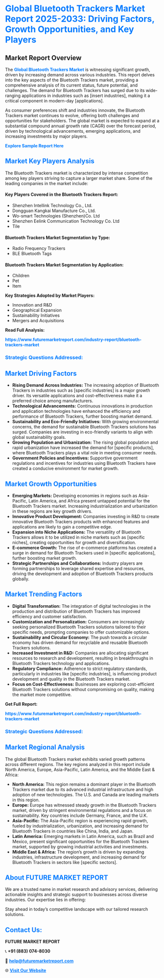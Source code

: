 <h1 style="color: #007BFF;">Global Bluetooth Trackers Market Report 2025-2033: Driving Factors, Growth Opportunities, and Key Players</h1>

<section id="overview">
<h2>Market Report Overview</h2>
<p>The <a href="https://www.futuremarketreport.com/industry-report/bluetooth-trackers-market" style="color: #007BFF; text-decoration: none;"><strong>Global Bluetooth Trackers Market</strong></a> is witnessing significant growth, driven by increasing demand across various industries. This report delves into the key aspects of the Bluetooth Trackers market, providing a comprehensive analysis of its current status, future potential, and challenges. The demand for Bluetooth Trackers has surged due to its wide-ranging applications in industries such as [insert industries], making it a critical component in modern-day [applications].</p>
<p>As consumer preferences shift and industries innovate, the Bluetooth Trackers market continues to evolve, offering both challenges and opportunities for stakeholders. The global market is expected to expand at a substantial compound annual growth rate (CAGR) over the forecast period, driven by technological advancements, emerging applications, and increasing investments by major players.</p>
</section>

<section id="overview">
<p><a href="https://www.futuremarketreport.com/request-sample/reportId=115937" style="color: #007BFF; text-decoration: none;"><strong>Explore Sample Report Here</strong></a></p>
</section>

<section id="key-players">
<h2 style="color: #007BFF;">Market Key Players Analysis</h2>
<p>The Bluetooth Trackers market is characterized by intense competition among key players striving to capture a larger market share. Some of the leading companies in the market include:</p>
<h4>Key Players Covered in the Bluetooth Trackers Report:</h4>
<ul><li>Shenzhen Intellink Technology Co., Ltd.</li><li>Dongguan Kangkai Manufacture Co., Ltd.</li><li>Wo-smart Technologies (Shenzhen)Co. Ltd</li><li>Shenzhen Eelink Communication Technology Co. Ltd</li><li>Tile</li></ul>
<h4>Bluetooth Trackers Market Segmentation by Type:</h4>
<ul><li>Radio Frequency Trackers</li><li>BLE Bluetooth Tags</li></ul>

<h4>Bluetooth Trackers Market Segmentation by Application:</h4>
<ul><li>Children</li><li>Pet</li><li>Item</li></ul>
<p><strong>Key Strategies Adopted by Market Players:</strong></p>
<ul>
<li>Innovation and R&D</li>
<li>Geographical Expansion</li>
<li>Sustainability Initiatives</li>
<li>Mergers and Acquisitions</li>
</ul>
</section>

<section>
<p><strong>Read Full Analysis: </strong></p><a href="https://www.futuremarketreport.com/industry-report/bluetooth-trackers-market" style="color: #007BFF; text-decoration: none;"><strong>https://www.futuremarketreport.com/industry-report/bluetooth-trackers-market</strong></a>
<h3 style="color: #007BFF;">Strategic Questions Addressed:</h3>
</section>

<section id="driving-factors">
<h2 style="color: #007BFF;">Market Driving Factors</h2>
<ul>
<li><strong>Rising Demand Across Industries:</strong> The increasing adoption of Bluetooth Trackers in industries such as [specific industries] is a major growth driver. Its versatile applications and cost-effectiveness make it a preferred choice among manufacturers.</li>
<li><strong>Technological Advancements:</strong> Continuous innovations in production and application technologies have enhanced the efficiency and performance of Bluetooth Trackers, further boosting market demand.</li>
<li><strong>Sustainability and Eco-Friendly Initiatives:</strong> With growing environmental concerns, the demand for sustainable Bluetooth Trackers solutions has surged. Companies are investing in eco-friendly variants to align with global sustainability goals.</li>
<li><strong>Growing Population and Urbanization:</strong> The rising global population and rapid urbanization have increased the demand for [specific products], where Bluetooth Trackers plays a vital role in meeting consumer needs.</li>
<li><strong>Government Policies and Incentives:</strong> Supportive government regulations and incentives for industries using Bluetooth Trackers have created a conducive environment for market growth.</li>
</ul>
</section>

<section id="growth-opportunities">
<h2 style="color: #007BFF;">Market Growth Opportunities</h2>
<ul>
<li><strong>Emerging Markets:</strong> Developing economies in regions such as Asia-Pacific, Latin America, and Africa present untapped potential for the Bluetooth Trackers market. Increasing industrialization and urbanization in these regions are key growth drivers.</li>
<li><strong>Innovative Product Development:</strong> Companies investing in R&D to create innovative Bluetooth Trackers products with enhanced features and applications are likely to gain a competitive edge.</li>
<li><strong>Expansion into Niche Applications:</strong> The versatility of Bluetooth Trackers allows it to be utilized in niche markets such as [specific niches], creating opportunities for growth and diversification.</li>
<li><strong>E-commerce Growth:</strong> The rise of e-commerce platforms has created a surge in demand for Bluetooth Trackers used in [specific applications], further boosting market growth.</li>
<li><strong>Strategic Partnerships and Collaborations:</strong> Industry players are forming partnerships to leverage shared expertise and resources, driving the development and adoption of Bluetooth Trackers products globally.</li>
</ul>
</section>

<section id="trending-factors">
<h2 style="color: #007BFF;">Market Trending Factors</h2>
<ul>
<li><strong>Digital Transformation:</strong> The integration of digital technologies in the production and distribution of Bluetooth Trackers has improved efficiency and customer satisfaction.</li>
<li><strong>Customization and Personalization:</strong> Consumers are increasingly seeking personalized Bluetooth Trackers solutions tailored to their specific needs, prompting companies to offer customizable options.</li>
<li><strong>Sustainability and Circular Economy:</strong> The push towards a circular economy has driven demand for recyclable and reusable Bluetooth Trackers solutions.</li>
<li><strong>Increased Investment in R&D:</strong> Companies are allocating significant resources to research and development, resulting in breakthroughs in Bluetooth Trackers technology and applications.</li>
<li><strong>Regulatory Compliance:</strong> Adherence to strict regulatory standards, particularly in industries like [specific industries], is influencing product development and quality in the Bluetooth Trackers market.</li>
<li><strong>Focus on Cost-Effectiveness:</strong> Businesses are exploring cost-efficient Bluetooth Trackers solutions without compromising on quality, making the market more competitive.</li>
</ul>
</section>

<section>
<p><strong>Get Full Report: </strong></p><a href="https://www.futuremarketreport.com/industry-report/bluetooth-trackers-market" style="color: #007BFF; text-decoration: none;"><strong>https://www.futuremarketreport.com/industry-report/bluetooth-trackers-market</strong></a>
<h3 style="color: #007BFF;">Strategic Questions Addressed:</h3>
</section>


<section id="regional-analysis">
<h2 style="color: #007BFF;">Market Regional Analysis</h2>
<p>The global Bluetooth Trackers market exhibits varied growth patterns across different regions. The key regions analyzed in this report include North America, Europe, Asia-Pacific, Latin America, and the Middle East & Africa:</p>
<ul>
<li><strong>North America:</strong> This region remains a dominant player in the Bluetooth Trackers market due to its advanced industrial infrastructure and high adoption of new technologies. The U.S. and Canada are leading markets in this region.</li>
<li><strong>Europe:</strong> Europe has witnessed steady growth in the Bluetooth Trackers market, driven by stringent environmental regulations and a focus on sustainability. Key countries include Germany, France, and the U.K.</li>
<li><strong>Asia-Pacific:</strong> The Asia-Pacific region is experiencing rapid growth, fueled by industrialization, urbanization, and increasing demand for Bluetooth Trackers in countries like China, India, and Japan.</li>
<li><strong>Latin America:</strong> Emerging markets in Latin America, such as Brazil and Mexico, present significant opportunities for the Bluetooth Trackers market, supported by growing industrial activities and investments.</li>
<li><strong>Middle East & Africa:</strong> The region’s growth is driven by expanding industries, infrastructure development, and increasing demand for Bluetooth Trackers in sectors like [specific sectors].</li>
</ul>
</section>

<footer>
<h2 style="color: #007BFF;">About FUTURE MARKET REPORT</h2>
<p>We are a trusted name in market research and advisory services, delivering actionable insights and strategic support to businesses across diverse industries. Our expertise lies in offering:</p>

<p>Stay ahead in today’s competitive landscape with our tailored research solutions.</p>

<h2 style="color: #007BFF;">Contact Us:</h2>
<p><strong>FUTURE MARKET REPORT</strong></p>
<p>📞 <strong>+91 (883) 074-8030</strong></p>
<p>📧 <strong><a href="mailto:help@futuremarketreport.com" style="color: #007BFF;">help@futuremarketreport.com</a></strong></p>
<p>🌐 <strong><a href="https://www.futuremarketreport.com/" style="color: #007BFF;">Visit Our Website</a></strong></p>
</footer>